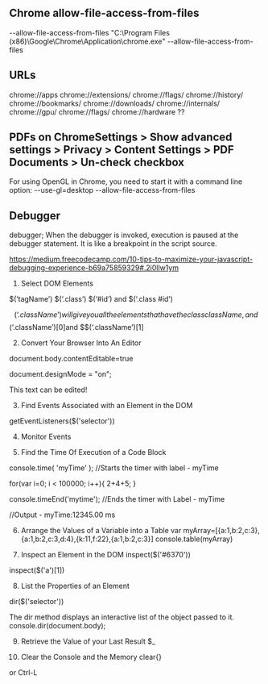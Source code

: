 
## Chrome allow-file-access-from-files

--allow-file-access-from-files
"C:\Program Files (x86)\Google\Chrome\Application\chrome.exe" --allow-file-access-from-files

## URLs

chrome://apps
chrome://extensions/
chrome://flags/
chrome://history/
chrome://bookmarks/
chrome://downloads/
chrome://internals/
chrome://gpu/
chrome://flags/
chrome://hardware ??


## PDFs on ChromeSettings > Show advanced settings > Privacy > Content Settings > PDF Documents > Un-check checkbox


For using OpenGL in Chrome, you need to start it with a command line option:
--use-gl=desktop
--allow-file-access-from-files


## Debugger

debugger;
When the debugger is invoked, execution is paused at the debugger statement. It is like a breakpoint in the script source.

https://medium.freecodecamp.com/10-tips-to-maximize-your-javascript-debugging-experience-b69a75859329#.2i0llw1ym

1. Select DOM Elements


$(‘tagName’) $(‘.class’) $(‘#id’) and $(‘.class #id’)

 $$(‘.className’) will give you all the elements that have the class className, and $$(‘.className’)[0]and $$(‘.className’)[1]



2. Convert Your Browser Into An Editor

document.body.contentEditable=true

document.designMode = "on";


<div contenteditable="true">
  This text can be edited!
</div>


3. Find Events Associated with an Element in the DOM

getEventListeners($('selector'))


4. Monitor Events



5. Find the Time Of Execution of a Code Block

console.time( 'myTime' ); //Starts the timer with label - myTime

for(var i=0; i < 100000; i++){
  2+4+5;
}

console.timeEnd('mytime'); //Ends the timer with Label - myTime

//Output - myTime:12345.00 ms

6. Arrange the Values of a Variable into a Table
var myArray=[{a:1,b:2,c:3},{a:1,b:2,c:3,d:4},{k:11,f:22},{a:1,b:2,c:3}]
console.table(myArray)

7. Inspect an Element in the DOM
inspect($('#6370'))

inspect($('a')[1])

8. List the Properties of an Element

dir($('selector'))

The dir method displays an interactive list of the object passed to it.
console.dir(document.body);


9. Retrieve the Value of your Last Result
$_

10. Clear the Console and the Memory
clear{}

or Ctrl-L